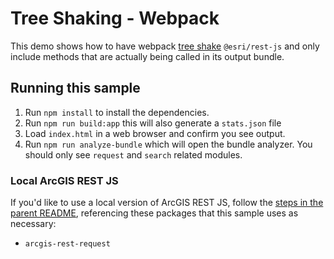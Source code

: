 # Tree Shaking - Webpack

This demo shows how to have webpack [tree shake](https://rollupjs.org/guide/en#tree-shaking) `@esri/rest-js` and only include methods that are actually being called in its output bundle.

## Running this sample

1. Run `npm install` to install the dependencies.
1. Run `npm run build:app` this will also generate a `stats.json` file
1. Load `index.html` in a web browser and confirm you see output.
1. Run `npm run analyze-bundle` which will open the bundle analyzer. You should only see `request` and `search` related modules.

### Local ArcGIS REST JS

If you'd like to use a local version of ArcGIS REST JS, follow the [steps in the parent README](../README.md#local-arcgis-rest-js-npm), referencing these packages that this sample uses as necessary:

- `arcgis-rest-request`
